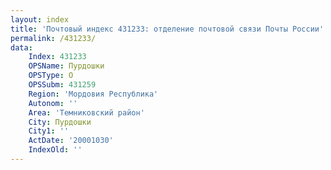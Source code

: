 ```yaml
---
layout: index
title: 'Почтовый индекс 431233: отделение почтовой связи Почты России'
permalink: /431233/
data:
    Index: 431233
    OPSName: Пурдошки
    OPSType: О
    OPSSubm: 431259
    Region: 'Мордовия Республика'
    Autonom: ''
    Area: 'Темниковский район'
    City: Пурдошки
    City1: ''
    ActDate: '20001030'
    IndexOld: ''
---
```

